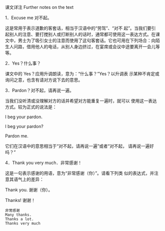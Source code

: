 课文详注 Further notes on the text

1．Excuse me 对不起。

这是常用于表示道歉的客套话，相当于汉语中的“劳驾”、“对不
起”。当我们要引起别人的注意、要打搅别人或打断别人的话时，通常都可使用这一表达方式。在课文中，男士为了吸引女士的注意而使用了这句客套话。它也可用在下列场合：向陌生人问路，借用他人的电话，从别人身边挤过，在宴席或会议中途要离开一会儿等等。

2．Yes？什么事？

课文中的 Yes？应用升调朗读，意为：“什么事？”Yes？以升调表
示某种不肯定或询问之意，也含有请对方说下去的意思。

3．Pardon？对不起，请再说一遍。

当我们没听清或没理解对方的话并希望对方能重复一遍时，就可以
使用这一表达方式。较为正式的说法是：

I beg your pardon. 

I beg your pardon? 

Pardon me. 

它们在汉语中的意思相当于“对不起，请再说一遍”或者“对不起，
请再说一遍好吗？”

4．Thank you very much．非常感谢！

这是一句表示感谢的用语，意为“非常感谢（你）”。请看下列类
似的表达式，并注意其语气上的差异：

Thank you. 谢谢（你）。

Thanks! 谢谢！

```
非常感谢
Many thanks.
Thanks a lot.
Thanks very much
```